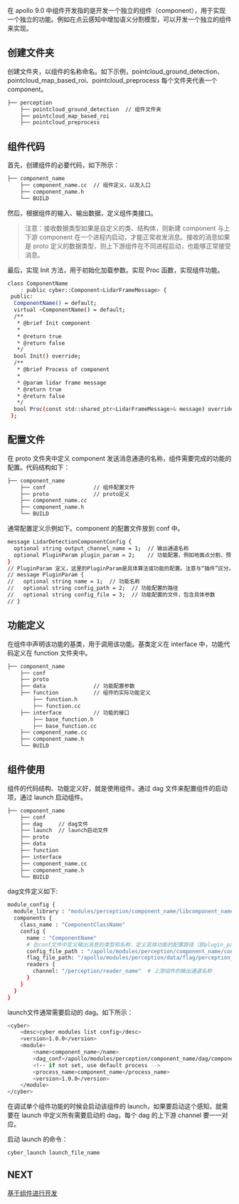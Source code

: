 在 apollo 9.0 中组件开发指的是开发一个独立的组件（component），用于实现一个独立的功能。例如在点云感知中增加语义分割模型，可以开发一个独立的组件来实现。

## 创建文件夹

创建文件夹，以组件的名称命名。如下示例，pointcloud_ground_detection、pointcloud_map_based_roi、pointcloud_preprocess 每个文件夹代表一个 component。

```bash
├── perception
    ├── pointcloud_ground_detection  // 组件文件夹
    ├── pointcloud_map_based_roi
    ├── pointcloud_preprocess
```

## 组件代码

首先，创建组件的必要代码，如下所示：

```bash
├── component_name
    ├── component_name.cc  // 组件定义，以及入口
    ├── component_name.h
    └── BUILD
```

然后，根据组件的输入、输出数据，定义组件类接口。

> 注意：接收数据类型如果是自定义的类、结构体，则新建 component 与上下游 component 在一个进程内启动，才能正常收发消息。接收的消息如果是 proto 定义的数据类型，则上下游组件在不同进程启动，也能够正常接受消息。

最后，实现 Init 方法，用于初始化加载参数。实现 Proc 函数，实现组件功能。

```bash
class ComponentName
    : public cyber::Component<LidarFrameMessage> {
 public:
  ComponentName() = default;
  virtual ~ComponentName() = default;
  /**
   * @brief Init component
   *
   * @return true
   * @return false
   */
  bool Init() override;
  /**
   * @brief Process of component
   *
   * @param lidar frame message
   * @return true
   * @return false
   */
  bool Proc(const std::shared_ptr<LidarFrameMessage>& message) override;
 };
```

## 配置文件

在 proto 文件夹中定义 component 发送消息通道的名称，组件需要完成的功能的配置。代码结构如下：

```bash
├── component_name
    ├── conf               // 组件配置文件
    ├── proto              // proto定义
    ├── component_name.cc
    ├── component_name.h
    └── BUILD
```

通常配置定义示例如下。component 的配置文件放到 conf 中。

```bash
message LidarDetectionComponentConfig {
  optional string output_channel_name = 1;  // 输出通道名称
  optional PluginParam plugin_param = 2;    // 功能配置，例如地面点分割、预处理等
}
// PluginParam 定义，这里的PluginParam是具体算法或功能的配置。注意与“插件”区分。
// message PluginParam {
//   optional string name = 1;  // 功能名称
//   optional string config_path = 2;  // 功能配置的路径
//   optional string config_file = 3;  // 功能配置的文件，包含具体参数
// }
```

## 功能定义

在组件中声明该功能的基类，用于调用该功能。基类定义在 interface 中，功能代码定义在 function 文件夹中。

```bash
├── component_name
    ├── conf
    ├── proto
    ├── data               // 功能配置参数
    ├── function           // 组件的实际功能定义
        ├── function.h
        ├── function.cc
    ├── interface          // 功能的接口
        ├── base_function.h
        ├── base_function.cc
    ├── component_name.cc
    ├── component_name.h
    └── BUILD
```

## 组件使用

组件的代码结构、功能定义好，就是使用组件。通过 dag 文件来配置组件的启动项，通过 launch 启动组件。

```bash
├── component_name
    ├── conf
    ├── dag     // dag文件
    ├── launch  // launch启动文件
    ├── proto
    ├── data
    ├── function
    ├── interface
    ├── component_name.cc
    ├── component_name.h
    └── BUILD
```

dag文件定义如下:

```bash
module_config {
  module_library : "modules/perception/component_name/libcomponent_name.so"
  components {
    class_name : "ComponentClassName"
    config {
      name : "ComponentName"
      # 在conf文件中定义输出消息的类型和名称，定义具体功能的配置路径（即plugin_param）
      config_file_path : "/apollo/modules/perception/component_name/conf/component_name.pb.txt"
      flag_file_path: "/apollo/modules/perception/data/flag/perception_common.flag"
      readers {
        channel: "/perception/reader_name"  # 上游组件的输出通道名称
      }
    }
  }
}
```

launch文件通常需要启动的 dag。如下所示：

```bash
<cyber>
    <desc>cyber modules list config</desc>
    <version>1.0.0</version>
    <module>
        <name>component_name</name>
        <dag_conf>/apollo/modules/perception/component_name/dag/component_name.dag</dag_conf>
        <!-- if not set, use default process -->
        <process_name>component_name</process_name>
        <version>1.0.0</version>
    </module>
</cyber>
```

在调试单个组件功能的时候会启动该组件的 launch，如果要启动这个感知，就需要在 launch 中定义所有需要启动的 dag，每个 dag 的上下游 channel 要一一对应。

启动 launch 的命令：

```bash
cyber_launch launch_file_name
```

## NEXT

[基于组件进行开发](./基于组件进行开发.md)
